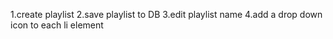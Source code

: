1.create playlist
2.save playlist to DB
3.edit playlist name
4.add a drop down icon to each li element